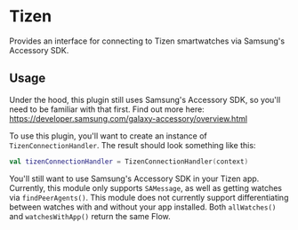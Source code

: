 # Tizen

Provides an interface for connecting to Tizen smartwatches via Samsung's Accessory SDK.

## Usage

Under the hood, this plugin still uses Samsung's Accessory SDK, so you'll need to be familiar with that first. Find out more here: https://developer.samsung.com/galaxy-accessory/overview.html

To use this plugin, you'll want to create an instance of `TizenConnectionHandler`. The result should look something like this:
```kotlin
val tizenConnectionHandler = TizenConnectionHandler(context)
```

You'll still want to use Samsung's Accessory SDK in your Tizen app. Currently, this module only supports `SAMessage`, as well as getting watches via `findPeerAgents()`.
This module does not currently support differentiating between watches with and without your app installed. Both `allWatches()` and `watchesWithApp()` return the same Flow.
